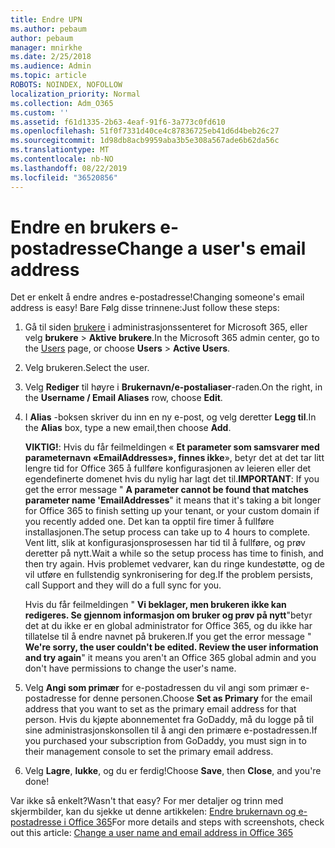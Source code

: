 ```yaml
---
title: Endre UPN
ms.author: pebaum
author: pebaum
manager: mnirkhe
ms.date: 2/25/2018
ms.audience: Admin
ms.topic: article
ROBOTS: NOINDEX, NOFOLLOW
localization_priority: Normal
ms.collection: Adm_O365
ms.custom: ''
ms.assetid: f61d1335-2b63-4eaf-91f6-3a773c0fd610
ms.openlocfilehash: 51f0f7331d40ce4c87836725eb41d6d4beb26c27
ms.sourcegitcommit: 1d98db8acb9959aba3b5e308a567ade6b62da56c
ms.translationtype: MT
ms.contentlocale: nb-NO
ms.lasthandoff: 08/22/2019
ms.locfileid: "36520856"
---
```

# <a name="change-a-users-email-address"></a><span data-ttu-id="fad8e-102">Endre en brukers e-postadresse</span><span class="sxs-lookup"><span data-stu-id="fad8e-102">Change a user's email address</span></span>

<span data-ttu-id="fad8e-103">Det er enkelt å endre andres e-postadresse!</span><span class="sxs-lookup"><span data-stu-id="fad8e-103">Changing someone's email address is easy!</span></span> <span data-ttu-id="fad8e-104">Bare Følg disse trinnene:</span><span class="sxs-lookup"><span data-stu-id="fad8e-104">Just follow these steps:</span></span>
  
1. <span data-ttu-id="fad8e-105">Gå til siden [brukere](https://go.microsoft.com/fwlink/p/?linkid=834822) i administrasjonssenteret for Microsoft 365, eller velg **brukere** \> **Aktive brukere**.</span><span class="sxs-lookup"><span data-stu-id="fad8e-105">In the Microsoft 365 admin center, go to the [Users](https://go.microsoft.com/fwlink/p/?linkid=834822) page, or choose **Users** \> **Active Users**.</span></span>
    
2. <span data-ttu-id="fad8e-106">Velg brukeren.</span><span class="sxs-lookup"><span data-stu-id="fad8e-106">Select the user.</span></span>
    
3. <span data-ttu-id="fad8e-107">Velg **Rediger** til høyre i **Brukernavn/e-postaliaser**-raden.</span><span class="sxs-lookup"><span data-stu-id="fad8e-107">On the right, in the **Username / Email Aliases** row, choose **Edit**.</span></span>
    
4. <span data-ttu-id="fad8e-108">I **Alias** -boksen skriver du inn en ny e-post, og velg deretter **Legg til**.</span><span class="sxs-lookup"><span data-stu-id="fad8e-108">In the **Alias** box, type a new email,then choose **Add**.</span></span>
    
    <span data-ttu-id="fad8e-109">**VIKTIG!**: Hvis du får feilmeldingen « **Et parameter som samsvarer med parameternavn «EmailAddresses», finnes ikke**», betyr det at det tar litt lengre tid for Office 365 å fullføre konfigurasjonen av leieren eller det egendefinerte domenet hvis du nylig har lagt det til.</span><span class="sxs-lookup"><span data-stu-id="fad8e-109">**IMPORTANT**: If you get the error message " **A parameter cannot be found that matches parameter name 'EmailAddresses**" it means that it's taking a bit longer for Office 365 to finish setting up your tenant, or your custom domain if you recently added one.</span></span> <span data-ttu-id="fad8e-110">Det kan ta opptil fire timer å fullføre installasjonen.</span><span class="sxs-lookup"><span data-stu-id="fad8e-110">The setup process can take up to 4 hours to complete.</span></span> <span data-ttu-id="fad8e-111">Vent litt, slik at konfigurasjonsprosessen har tid til å fullføre, og prøv deretter på nytt.</span><span class="sxs-lookup"><span data-stu-id="fad8e-111">Wait a while so the setup process has time to finish, and then try again.</span></span> <span data-ttu-id="fad8e-112">Hvis problemet vedvarer, kan du ringe kundestøtte, og de vil utføre en fullstendig synkronisering for deg.</span><span class="sxs-lookup"><span data-stu-id="fad8e-112">If the problem persists, call Support and they will do a full sync for you.</span></span>
    
    <span data-ttu-id="fad8e-113">Hvis du får feilmeldingen " **Vi beklager, men brukeren ikke kan redigeres. Se gjennom informasjon om bruker og prøv på nytt**"betyr det at du ikke er en global administrator for Office 365, og du ikke har tillatelse til å endre navnet på brukeren.</span><span class="sxs-lookup"><span data-stu-id="fad8e-113">If you get the error message " **We're sorry, the user couldn't be edited. Review the user information and try again**" it means you aren't an Office 365 global admin and you don't have permissions to change the user's name.</span></span>
    
5. <span data-ttu-id="fad8e-114">Velg **Angi som primær** for e-postadressen du vil angi som primær e-postadresse for denne personen.</span><span class="sxs-lookup"><span data-stu-id="fad8e-114">Choose **Set as Primary** for the email address that you want to set as the primary email address for that person.</span></span> <span data-ttu-id="fad8e-115">Hvis du kjøpte abonnementet fra GoDaddy, må du logge på til sine administrasjonskonsollen til å angi den primære e-postadressen.</span><span class="sxs-lookup"><span data-stu-id="fad8e-115">If you purchased your subscription from GoDaddy, you must sign in to their management console to set the primary email address.</span></span> 
    
6. <span data-ttu-id="fad8e-116">Velg **Lagre**, **lukke**, og du er ferdig!</span><span class="sxs-lookup"><span data-stu-id="fad8e-116">Choose **Save**, then **Close**, and you're done!</span></span>
    
<span data-ttu-id="fad8e-117">Var ikke så enkelt?</span><span class="sxs-lookup"><span data-stu-id="fad8e-117">Wasn't that easy?</span></span> <span data-ttu-id="fad8e-118">For mer detaljer og trinn med skjermbilder, kan du sjekke ut denne artikkelen: [Endre brukernavn og e-postadresse i Office 365](https://support.office.com/article/Change-a-user-name-and-email-address-in-Office-365-fb5ac074-e203-4e1f-9843-b9d1a3e03297.aspx)</span><span class="sxs-lookup"><span data-stu-id="fad8e-118">For more details and steps with screenshots, check out this article: [Change a user name and email address in Office 365](https://support.office.com/article/Change-a-user-name-and-email-address-in-Office-365-fb5ac074-e203-4e1f-9843-b9d1a3e03297.aspx)</span></span>
  

